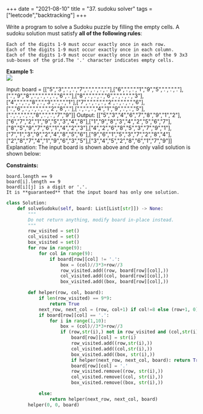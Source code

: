 
+++
date = "2021-08-10"
title = "37. sudoku solver"
tags = ["leetcode","backtracking"]
+++

Write a program to solve a Sudoku puzzle by filling the empty cells.
A sudoku solution must satisfy **all of the following rules**:

	Each of the digits 1-9 must occur exactly once in each row.
	Each of the digits 1-9 must occur exactly once in each column.
	Each of the digits 1-9 must occur exactly once in each of the 9 3x3 sub-boxes of the grid.The '.' character indicates empty cells.
 
**Example 1:**  
![](https://upload.wikimedia.org/wikipedia/commons/thumb/f/ff/Sudoku-by-L2G-20050714.svg/250px-Sudoku-by-L2G-20050714.svg.png)

Input: board = [["5","3",".",".","7",".",".",".","."],["6",".",".","1","9","5",".",".","."],[".","9","8",".",".",".",".","6","."],["8",".",".",".","6",".",".",".","3"],["4",".",".","8",".","3",".",".","1"],["7",".",".",".","2",".",".",".","6"],[".","6",".",".",".",".","2","8","."],[".",".",".","4","1","9",".",".","5"],[".",".",".",".","8",".",".","7","9"]] Output: [["5","3","4","6","7","8","9","1","2"],["6","7","2","1","9","5","3","4","8"],["1","9","8","3","4","2","5","6","7"],["8","5","9","7","6","1","4","2","3"],["4","2","6","8","5","3","7","9","1"],["7","1","3","9","2","4","8","5","6"],["9","6","1","5","3","7","2","8","4"],["2","8","7","4","1","9","6","3","5"],["3","4","5","2","8","6","1","7","9"]] Explanation: The input board is shown above and the only valid solution is shown below: 
 
**Constraints:**

	board.length == 9
	board[i].length == 9
	board[i][j] is a digit or '.'.
	It is **guaranteed** that the input board has only one solution.

```py
class Solution:
    def solveSudoku(self, board: List[List[str]]) -> None:
        """
        Do not return anything, modify board in-place instead.
        """
        row_visited = set()
        col_visited = set()
        box_visited = set()
        for row in range(9):
            for col in range(9):
                if board[row][col] != '.':
                    box = (col)//3*3+row//3
                    row_visited.add((row, board[row][col],))
                    col_visited.add((col, board[row][col],))
                    box_visited.add((box, board[row][col],))

        def helper(row, col, board):
            if len(row_visited) == 9*9: 
                return True
            next_row, next_col = (row, col+1) if col!=8 else (row+1, 0)
            if board[row][col] == '.':
                for i in range(1,10):
                    box = (col)//3*3+row//3
                    if (row,str(i),) not in row_visited and (col,str(i),) not in col_visited and (box, str(i),) not in box_visited:
                        board[row][col] = str(i)
                        row_visited.add((row,str(i),))
                        col_visited.add((col,str(i),))
                        box_visited.add((box, str(i),))
                        if helper(next_row, next_col, board): return True
                        board[row][col] = '.'
                        row_visited.remove((row, str(i),))
                        col_visited.remove((col, str(i),))
                        box_visited.remove((box, str(i),))

            else:
                return helper(next_row, next_col, board)
        helper(0, 0, board)

```